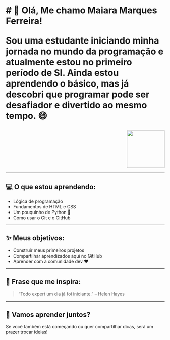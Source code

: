 <div align="left">
  <h1> # 👋 Olá, Me chamo Maiara Marques Ferreira!

<p> Sou uma estudante iniciando minha jornada no mundo da programação e atualmente estou no primeiro período de SI. Ainda estou aprendendo o básico, mas já descobri que programar pode ser desafiador e divertido ao mesmo tempo. 😄

</p>
</div>

<div align="right">
  <img src="https://media.giphy.com/media/JIX9t2j0ZTN9S/giphy.gif" width="120"/>
</div>

---

## 💻 O que estou aprendendo:

- Lógica de programação
- Fundamentos de HTML e CSS
- Um pouquinho de Python 🐍
- Como usar o Git e o GitHub

---

## ✨ Meus objetivos:

- Construir meus primeiros projetos
- Compartilhar aprendizados aqui no GitHub
- Aprender com a comunidade dev ❤️

---

## 📌 Frase que me inspira:

> “Todo expert um dia já foi iniciante.” – Helen Hayes

---

## 🤝 Vamos aprender juntos?

Se você também está começando ou quer compartilhar dicas, será um prazer trocar ideias!


